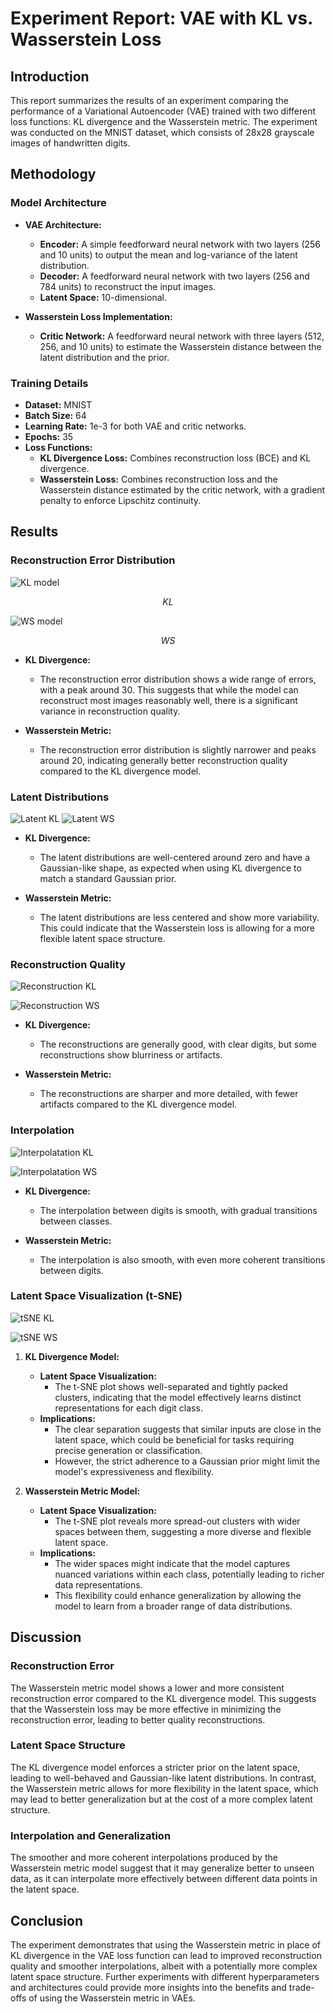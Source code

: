 # Experiment Report: VAE with KL vs. Wasserstein Loss

## Introduction

This report summarizes the results of an experiment comparing the performance of a Variational Autoencoder (VAE) trained with two different loss functions: KL divergence and the Wasserstein metric. The experiment was conducted on the MNIST dataset, which consists of 28x28 grayscale images of handwritten digits.

## Methodology

### Model Architecture

- **VAE Architecture:**
  - **Encoder:** A simple feedforward neural network with two layers (256 and 10 units) to output the mean and log-variance of the latent distribution.
  - **Decoder:** A feedforward neural network with two layers (256 and 784 units) to reconstruct the input images.
  - **Latent Space:** 10-dimensional.

- **Wasserstein Loss Implementation:**
  - **Critic Network:** A feedforward neural network with three layers (512, 256, and 10 units) to estimate the Wasserstein distance between the latent distribution and the prior.

### Training Details

- **Dataset:** MNIST
- **Batch Size:** 64
- **Learning Rate:** 1e-3 for both VAE and critic networks.
- **Epochs:** 35
- **Loss Functions:**
  - **KL Divergence Loss:** Combines reconstruction loss (BCE) and KL divergence.
  - **Wasserstein Loss:** Combines reconstruction loss and the Wasserstein distance estimated by the critic network, with a gradient penalty to enforce Lipschitz continuity.

## Results

### Reconstruction Error Distribution

![KL model](plots/error_kl.png)

$$KL$$

![WS model](plots/error_ws.png)

$$WS$$

- **KL Divergence:**
  - The reconstruction error distribution shows a wide range of errors, with a peak around 30. This suggests that while the model can reconstruct most images reasonably well, there is a significant variance in reconstruction quality.

- **Wasserstein Metric:**
  - The reconstruction error distribution is slightly narrower and peaks around 20, indicating generally better reconstruction quality compared to the KL divergence model.

### Latent Distributions

![Latent KL](plots/latent_dist_kl.png)
![Latent WS](plots/latent_dist_ws.png)

- **KL Divergence:**
  - The latent distributions are well-centered around zero and have a Gaussian-like shape, as expected when using KL divergence to match a standard Gaussian prior.

- **Wasserstein Metric:**
  - The latent distributions are less centered and show more variability. This could indicate that the Wasserstein loss is allowing for a more flexible latent space structure.

### Reconstruction Quality

![Reconstruction KL](plots/reconstruction_kl.png)

![Reconstruction WS](plots/reconstruction_ws_2.png)

- **KL Divergence:**
  - The reconstructions are generally good, with clear digits, but some reconstructions show blurriness or artifacts.

- **Wasserstein Metric:**
  - The reconstructions are sharper and more detailed, with fewer artifacts compared to the KL divergence model.

### Interpolation

![Interpolatation KL](plots/interpol_kl.png)

![Interpolatation WS](plots/interpol_ws_1.png)

- **KL Divergence:**
  - The interpolation between digits is smooth, with gradual transitions between classes.

- **Wasserstein Metric:**
  - The interpolation is also smooth, with even more coherent transitions between digits.

### Latent Space Visualization (t-SNE)

![tSNE KL](plots/tsne_kl.png)

![tSNE WS](plots/tsne_ws_2.png)

1. **KL Divergence Model:**
   - **Latent Space Visualization:**
     - The t-SNE plot shows well-separated and tightly packed clusters, indicating that the model effectively learns distinct representations for each digit class.
   - **Implications:**
     - The clear separation suggests that similar inputs are close in the latent space, which could be beneficial for tasks requiring precise generation or classification.
     - However, the strict adherence to a Gaussian prior might limit the model's expressiveness and flexibility.

2. **Wasserstein Metric Model:**
   - **Latent Space Visualization:**
     - The t-SNE plot reveals more spread-out clusters with wider spaces between them, suggesting a more diverse and flexible latent space.
   - **Implications:**
     - The wider spaces might indicate that the model captures nuanced variations within each class, potentially leading to richer data representations.
     - This flexibility could enhance generalization by allowing the model to learn from a broader range of data distributions.
     
## Discussion

### Reconstruction Error

The Wasserstein metric model shows a lower and more consistent reconstruction error compared to the KL divergence model. This suggests that the Wasserstein loss may be more effective in minimizing the reconstruction error, leading to better quality reconstructions.

### Latent Space Structure

The KL divergence model enforces a stricter prior on the latent space, leading to well-behaved and Gaussian-like latent distributions. In contrast, the Wasserstein metric allows for more flexibility in the latent space, which may lead to better generalization but at the cost of a more complex latent structure.

### Interpolation and Generalization

The smoother and more coherent interpolations produced by the Wasserstein metric model suggest that it may generalize better to unseen data, as it can interpolate more effectively between different data points in the latent space.

## Conclusion

The experiment demonstrates that using the Wasserstein metric in place of KL divergence in the VAE loss function can lead to improved reconstruction quality and smoother interpolations, albeit with a potentially more complex latent space structure. Further experiments with different hyperparameters and architectures could provide more insights into the benefits and trade-offs of using the Wasserstein metric in VAEs.
